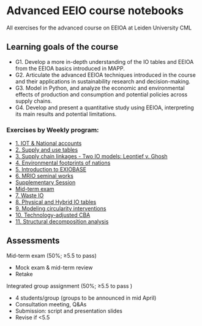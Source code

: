 # Advanced EEIO course notebooks

All exercises for the advanced course on EEIOA at Leiden University CML

## Learning goals of the course

- G1. Develop a more in-depth understanding of the IO tables and EEIOA from the EEIOA basics introduced in MAPP.
- G2. Articulate the advanced EEIOA techniques introduced in the course and their applications in sustainability research and decision-making.
- G3. Model in Python, and analyze the economic and environmental effects of production and consumption and potential policies across supply chains.
- G4. Develop and present a quantitative study using EEIOA, interpreting its main results and potential limitations.

### Exercises by Weekly program:

- [1. IOT & National accounts](IOT_n_national_accounts)
- [2. Supply and use tables](supply_n_use_tables)
- [3. Supply chain linkages - Two IO models: Leontief v. Ghosh](supply_chain_linkages)
- [4. Environmental footprints of nations](national_enviro_footprint)
- [5. Introduction to EXIOBASE](intro_exiobase)
- [6. MRIO seminal works](MRIO_seminal_works)
- [Supplementary Session](supplementary_session)
- [Mid-term exam](midterm)
- [7. Waste IO](waste_IO)
- [8. Physical and Hybrid IO tables](physical_n_hybrid_IO)
- [9. Modeling circularity interventions](modelling_circularity_interventions)
- [10. Technology-adjusted CBA](carbon_based_accounting)
- [11. Structural decomposition analysis](structural_decomposition_analysis)

## Assessments

Mid-term exam (50%; ≥5.5 to pass)

- Mock exam & mid-term review
- Retake

Integrated group assignment (50%; ≥5.5 to pass )

- 4 students/group (groups to be announced in mid April)
- Consultation meeting, Q&As
- Submission: script and presentation slides
- Revise if <5.5
